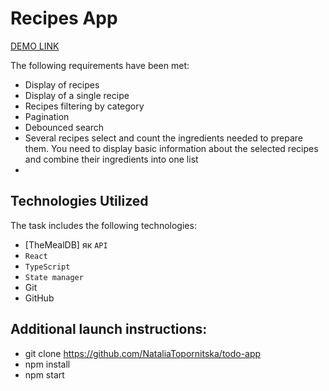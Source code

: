 # Recipes App

 [DEMO LINK](https://nataliatopornitska.github.io/technical_assignment/)

The following requirements have been met:

- Display of recipes
- Display of a single recipe
- Recipes filtering by category
- Pagination
- Debounced search
- Several recipes select and count the ingredients needed to prepare them. You need to display basic information about the selected recipes and combine their ingredients into one list
- 

## Technologies Utilized

The task includes the following technologies:

- [TheMealDB] як `API`
- `React`
- `TypeScript`
- `State manager`
- Git
- GitHub

## Additional launch instructions:

- git clone https://github.com/NataliaTopornitska/todo-app
- npm install
- npm start
